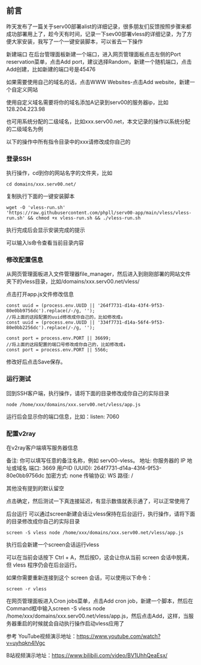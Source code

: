 ## 前言
昨天发布了一篇关于serv00部署alist的详细记录，很多朋友们反馈按照步骤来都成功部署用上了，趁今天有时间，记录一下sev00部署vless的详细记录，为了方便大家安装，我写了一个一键安装脚本，可以省去一下操作

新建端口
在后台管理面板新建一个端口，进入网页管理面板点击左侧的Port reservation菜单，点击Add port，建议选择Random，新建一个随机端口，点击Add创建，比如新建的端口号是45476

如果需要使用自己的域名的话，点击WWW Websites-点击Add website，新建一个自定义网站

使用自定义域名需要将你的域名添加A记录到serv00的服务器ip，比如128.204.223.98

也可用系统分配的二级域名，比如xxx.serv00.net，本文记录的操作以系统分配的二级域名为例


以下的操作中所有指令目录中的xxx请修改成你自己的

### 登录SSH
执行操作，cd到你的网站名字的文件夹，比如
```
cd domains/xxx.serv00.net/
```
复制执行下面的一键安装脚本
```
wget -O 'vless-run.sh' 'https://raw.githubusercontent.com/phpll/serv00-app/main/vless/vless-run.sh' && chmod +x vless-run.sh && ./vless-run.sh
```
执行完成后会显示安装完成的提示

可以输入ls命令查看当前目录内容

### 修改配置信息
从网页管理面板进入文件管理器file_manager，然后进入到刚刚部署的网站文件夹下的vless目录，比如/domains/xxx.serv00.net/vless/

点击打开app.js文件修改信息
```
const uuid = (process.env.UUID || '264f7731-d14a-43f4-9f53-80e0bb9756dc').replace(/-/g, '');
//将上面的这段配置的uuid修改成你自己的，比如修改成↓
const uuid = (process.env.UUID || '334f7731-d14a-56f4-9f53-80e0bb2256dc').replace(/-/g, '');

const port = process.env.PORT || 36699;
//将上面的这段配置的端口号修改成你自己的，比如修改成↓
const port = process.env.PORT || 5566;
```
修改好后点击Save保存。

### 运行测试
回到SSH客户端，执行操作，请将下面的目录修改成你自己的实际目录
```
node /home/xxx/domains/xxx.serv00.net/vless/app.js
```
运行后会显示你的端口信息，比如：listen: 7060

### 配置v2ray
在v2ray客户端填写服务器信息

备注: 你可以填写任意的备注名称，例如 serv00-vless。
地址: 你服务器的 IP 地址或域名
端口: 3669
用户ID (UUID): 264f7731-d14a-43f4-9f53-80e0bb9756dc
加密方式: none
传输协议: WS
路径: /

其他没有提到的默认留空

点击确定，然后测试一下真连接延迟，有显示数值就表示通了，可以正常使用了

后台运行
可以通过screen新建会话让vless保持在后台运行，执行操作，请将下面的目录修改成你自己的实际目录
```
screen -S vless node /home/xxx/domains/xxx.serv00.net/vless/app.js
```
执行后会新建一个screen会话运行vless

可以在当前会话按下 Ctrl + A，然后按D，这会让你从当前 screen 会话中脱离，但 vless 程序仍会在后台运行。

如果你需要重新连接到这个 screen 会话，可以使用以下命令：
```
screen -r vless
```
在网页管理面板进入Cron jobs菜单，点击Add cron job，新建一个脚本，然后在Command框中输入screen -S vless node /home/xxx/domains/xxx.serv00.net/vless/app.js，然后点击Add，这样，当服务器重启的时候就会自动执行操作启动vless应用了

参考
YouTube视频演示地址：https://www.youtube.com/watch?v=uyhqkn4lVgc

B站视频演示地址：https://www.bilibili.com/video/BV1UhhQeaEsx/

